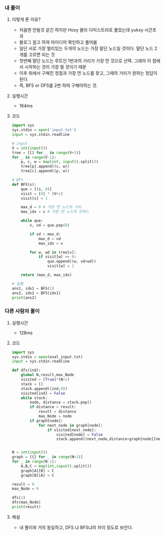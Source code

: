 ### 내 풀이

1. 이렇게 푼 이유?

   - 처음엔 안될것 같긴 하지만 Hoxy 몰라 다익스트라로 풀었는데 yukxy 시간초과
   - 블로그 참고 하여 아이디어 확인하고 풀어봄
   - 일단 서로 가장 멀리있는 두개의 노드는 가장 말단 노드일 것이다. 말단 노드 2개를 고르면 되는 것
   - 첫번째 말단 노드는 루트인 1번과의 거리가 가장 먼 것으로 선택. 그래야 이 점에서 시작하는 것이 가장 멀 것이기 때문
   - 이후 위에서 구해진 정점과 가장 먼 노드를 찾고, 그때의 거리가 원하는 정답이 된다.
   - 즉, BFS or DFS를 2번 하여 구해야하는 것.

2. 실행시간

   - 164ms 

3. 코드

   ```python
   import sys
   sys.stdin = open('input.txt')
   input = sys.stdin.readline
   
   # input
   V = int(input())
   tree = [[] for _ in range(V+1)]
   for _ in range(V-1):
       p, c, w = map(int, input().split())
       tree[p].append((c, w))
       tree[c].append((p, w))
   
   # BFS
   def BFS(s):
       que = [(s, 0)]
       visit = [0] * (V+1)
       visit[s] = 1
   
       max_d = 0 # 가장 먼 노드의 거리
       max_idx = s # 가장 먼 노드의 인덱스
   
       while que:
           v, vd = que.pop(0)
   
           if vd > max_d:
               max_d = vd
               max_idx = v
   
           for w, wd in tree[v]:
               if visit[w] == 0:
                   que.append((w, vd+wd))
                   visit[w] = 1
   
       return (max_d, max_idx)
   
   # 실행
   ans1, idx1 = BFS(1)
   ans2, idx2 = BFS(idx1)
   print(ans2)
   
   ```



### 다른 사람의 풀이

1. 실행시간

   - 128ms

2. 코드

   ```python
   import sys
   sys.stdin = open(eval_input.txt)
   input = sys.stdin.readline
   
   def dfs(ind):
       global N,result,max_Node
       visited = [True]*(N+1)
       stack = []
       stack.append((ind,0))
       visited[ind] = False
       while stack:
           node, distance = stack.pop()
           if distance > result:
               result = distance
               max_Node = node
           if graph[node]:
               for next_node in graph[node]:
                   if visited[next_node]:
                       visited[node] = False
                       stack.append((next_node,distance+graph[node][next_node]))
   
   
   N = int(input())
   graph = [{} for _ in range(N+1)]
   for _ in range(N-1):
       A,B,C = map(int,input().split())
       graph[A][B] = C
       graph[B][A] = C
   
   result = 0
   max_Node = 0
   
   dfs(1)
   dfs(max_Node)
   print(result)
   ```

3. 해설

   - 내 풀이와 거의 동일하고, DFS 냐 BFS냐의 차이 정도로 보인다.